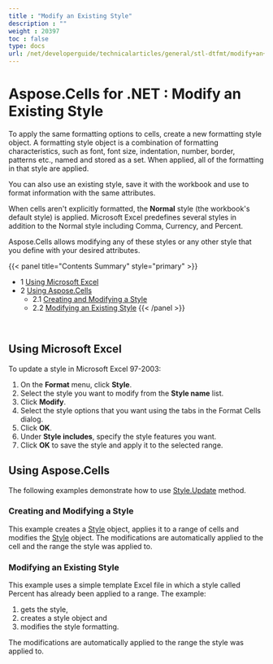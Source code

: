 ```yaml
---
title : "Modify an Existing Style" 
description : "" 
weight : 20397 
toc : false
type: docs
url: /net/developerguide/technicalarticles/general/stl-dtfmt/modify+an+existing+style/
---
```


# Aspose.Cells for .NET : Modify an Existing Style


To apply the same formatting options to cells, create a new formatting style object. A formatting style object is a combination of formatting characteristics, such as font, font size, indentation, number, border, patterns etc., named and stored as a set. When applied, all of the formatting in that style are applied.

You can also use an existing style, save it with the workbook and use to format information with the same attributes.

When cells aren't explicitly formatted, the **Normal** style (the workbook's default style) is applied. Microsoft Excel predefines several styles in addition to the Normal style including Comma, Currency, and Percent.

Aspose.Cells allows modifying any of these styles or any other style that you define with your desired attributes.

{{< panel title="Contents Summary" style="primary" >}}
*   1 [Using Microsoft Excel](#using-microsoft-excel)
*   2 [Using Aspose.Cells](#using-aspose.cells)
    *   2.1 [Creating and Modifying a Style](#creating-and-modifying-a-style)
    *   2.2 [Modifying an Existing Style](#modifying-an-existing-style)
{{< /panel >}}
 

 

## Using Microsoft Excel

To update a style in Microsoft Excel 97-2003:

1.  On the **Format** menu, click **Style**.
2.  Select the style you want to modify from the **Style name** list.
3.  Click **Modify**.
4.  Select the style options that you want using the tabs in the Format Cells dialog.
5.  Click **OK**.
6.  Under **Style includes**, specify the style features you want.
7.  Click **OK** to save the style and apply it to the selected range.

## Using Aspose.Cells

The following examples demonstrate how to use [Style.Update](https://apireference.aspose.com/net/cells/aspose.cells/style/methods/update) method.

### Creating and Modifying a Style

This example creates a [Style](https://apireference.aspose.com/net/cells/aspose.cells/style) object, applies it to a range of cells and modifies the [Style](https://apireference.aspose.com/net/cells/aspose.cells/style) object. The modifications are automatically applied to the cell and the range the style was applied to.

### Modifying an Existing Style

This example uses a simple template Excel file in which a style called Percent has already been applied to a range. The example:

1.  gets the style,
2.  creates a style object and
3.  modifies the style formatting.

The modifications are automatically applied to the range the style was applied to.

